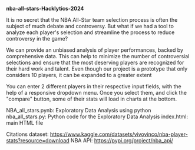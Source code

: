 **nba-all-stars-Hacklytics-2024**

It is no secret that the NBA All-Star team selection process is often the subject of much debate and controversy.
But what if we had a tool to analyze each player's selection and streamline the process to reduce controversy in the game?

We can provide an unbiased analysis of player performances, backed by comprehensive data. This can help to minimize the number of controversial selections and ensure that the most deserving players are recognized for their hard work and talent. Even though our project is a prototype that only considers 10 players, it can be expanded to a greater extent

You can enter 2 different players in their respective input fields, with the help of a responsive dropdown menu. Once you select them, and click the "compare" button, some of their stats will load in charts at the bottom.

NBA_all_stars.pynb: Exploratory Data Analysis using python
nba_all_stars.py: Python code for the Exploratory Data Analysis
index.html: main HTML file




Citations
dataset: https://www.kaggle.com/datasets/vivovinco/nba-player-stats?resource=download
NBA API: https://pypi.org/project/nba_api/
